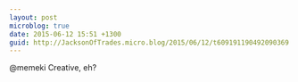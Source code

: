 ```yaml
---
layout: post
microblog: true
date: 2015-06-12 15:51 +1300
guid: http://JacksonOfTrades.micro.blog/2015/06/12/t609191190492090369.html
---
```

@memeki Creative, eh?
